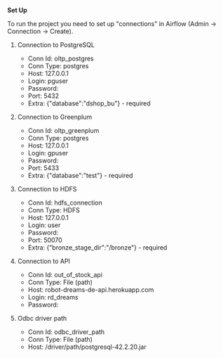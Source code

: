 **Set Up**

To run the project you need to set up "connections" in Airflow (Admin -> Connection -> Create).
1. Connection to PostgreSQL
    * Conn Id: oltp_postgres
    * Conn Type: postgres
    * Host: 127.0.0.1
    * Login: pguser
    * Password: 
    * Port: 5432
    * Extra: {"database":"dshop_bu"} - required
   
2. Connection to Greenplum
    * Conn Id: oltp_greenplum
    * Conn Type: postgres
    * Host: 127.0.0.1
    * Login: gpuser
    * Password: 
    * Port: 5433
    * Extra: {"database":"test"} - required

3. Connection to HDFS
    * Conn Id: hdfs_connection
    * Conn Type: HDFS
    * Host: 127.0.0.1
    * Login: user
    * Password: 
    * Port: 50070
    * Extra: {"bronze_stage_dir":"/bronze"} - required

4. Connection to API
    * Conn Id: out_of_stock_api
    * Conn Type: File (path)
    * Host: robot-dreams-de-api.herokuapp.com
    * Login: rd_dreams
    * Password: 
   
5. Odbc driver path
    * Conn Id: odbc_driver_path
    * Conn Type: File (path)
    * Host: /driver/path/postgresql-42.2.20.jar
